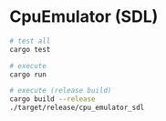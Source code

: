 # CpuEmulator (SDL)

```bash
# test all
cargo test

# execute
cargo run

# execute (release build)
cargo build --release
./target/release/cpu_emulator_sdl
```